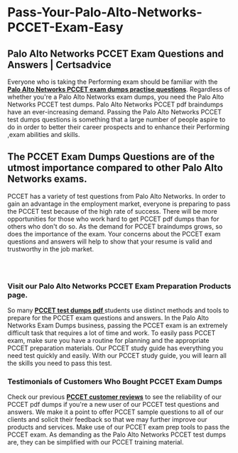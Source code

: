 # Pass-Your-Palo-Alto-Networks-PCCET-Exam-Easy
<h2><strong>Palo Alto Networks PCCET Exam Questions and Answers | Certsadvice</strong></h2> <p>Everyone who is taking the Performing exam should be familiar with the <a href="http://www.certsadvice.com/palo-alto-networks/pccet-practice-questions"><strong>Palo Alto Networks PCCET exam dumps practise questions</strong></a>. Regardless of whether you&#39;re a Palo Alto Networks exam dumps, you need the Palo Alto Networks PCCET test dumps. Palo Alto Networks PCCET pdf braindumps have an ever-increasing demand. Passing the Palo Alto Networks PCCET test dumps questions is something that a large number of people aspire to do in order to better their career prospects and to enhance their Performing ,exam abilities and skills.</p> <h2><strong>The PCCET Exam Dumps Questions are of the utmost importance compared to other Palo Alto Networks exams.</strong></h2> <p>PCCET has a variety of test questions from Palo Alto Networks. In order to gain an advantage in the employment market, everyone is preparing to pass the PCCET test because of the high rate of success. There will be more opportunities for those who work hard to get PCCET pdf dumps than for others who don&#39;t do so. As the demand for PCCET braindumps grows, so does the importance of the exam. Your concerns about the PCCET exam questions and answers will help to show that your resume is valid and trustworthy in the job market.</p> <p><a href="http://www.certsadvice.com/palo-alto-networks/pccet-practice-questions" style="display: block; padding: 1em 0; text-align: center; "><img alt="" src="https://1.bp.blogspot.com/-RUOr8Wn-CRk/YUYAxC8kcHI/AAAAAAAAAnw/F7BbdI3tw8QDj5z8iX0vQAioQzKiUxduwCLcBGAsYHQ/s0/unnamed.jpg" /></a></p> <h3><strong>Visit our Palo Alto Networks PCCET Exam Preparation Products page.</strong></h3> <p>So many <a href="http://www.certsadvice.com/palo-alto-networks/pccet-practice-questions"><strong>PCCET test dumps pdf </strong></a>students use distinct methods and tools to prepare for the PCCET exam questions and answers. In the Palo Alto Networks Exam Dumps business, passing the PCCET exam is an extremely difficult task that requires a lot of time and work. To easily pass PCCET exam, make sure you have a routine for planning and the appropriate PCCET preparation materials. Our PCCET study guide has everything you need test quickly and easily. With our PCCET study guide, you will learn all the skills you need to pass this test.</p> <h3><strong>Testimonials of Customers Who Bought PCCET Exam Dumps</strong></h3> <p>Check our previous <a href="http://www.certsadvice.com/palo-alto-networks/pccet-practice-questions"><strong>PCCET customer reviews</strong></a> to see the reliability of our PCCET pdf dumps if you&#39;re a new user of our PCCET test questions and answers. We make it a point to offer PCCET sample questions to all of our clients and solicit their feedback so that we may further improve our products and services. Make use of our PCCET exam prep tools to pass the PCCET exam. As demanding as the Palo Alto Networks PCCET test dumps are, they can be simplified with our PCCET training material.</p>
